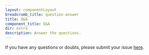 ```yaml
---
layout: componentLayout
breadcrumb_title: question-answer
title: Q&A
component_title: Q&A
dir: extra
description: Answer the questions.
---
```


If you have any questions or doubts, please submit your issue [here](https://github.com/GrayFrost/sveaflet/issues).
